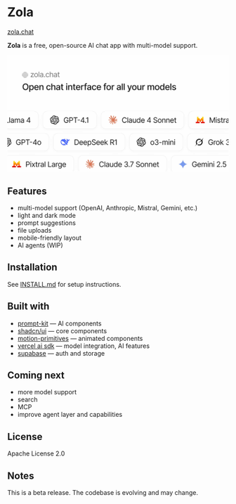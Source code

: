 # Zola

[zola.chat](https://zola.chat)

**Zola** is a free, open-source AI chat app with multi-model support.

![zola screenshot](./public/cover_zola.jpg)

## Features

- multi-model support (OpenAI, Anthropic, Mistral, Gemini, etc.)
- light and dark mode
- prompt suggestions
- file uploads
- mobile-friendly layout
- AI agents (WIP)

## Installation

See [INSTALL.md](./INSTALL.md) for setup instructions.

## Built with

- [prompt-kit](https://prompt-kit.com/) — AI components
- [shadcn/ui](https://ui.shadcn.com) — core components
- [motion-primitives](https://motion-primitives.com) — animated components
- [vercel ai sdk](https://vercel.com/blog/introducing-the-vercel-ai-sdk) — model integration, AI features
- [supabase](https://supabase.com) — auth and storage

## Coming next

- more model support
- search
- MCP
- improve agent layer and capabilities

## License

Apache License 2.0

## Notes

This is a beta release. The codebase is evolving and may change.
